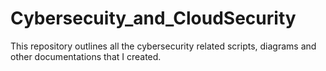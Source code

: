 # Cybersecuity_and_CloudSecurity
This repository outlines all the cybersecurity related scripts, diagrams and other documentations that I created. 
